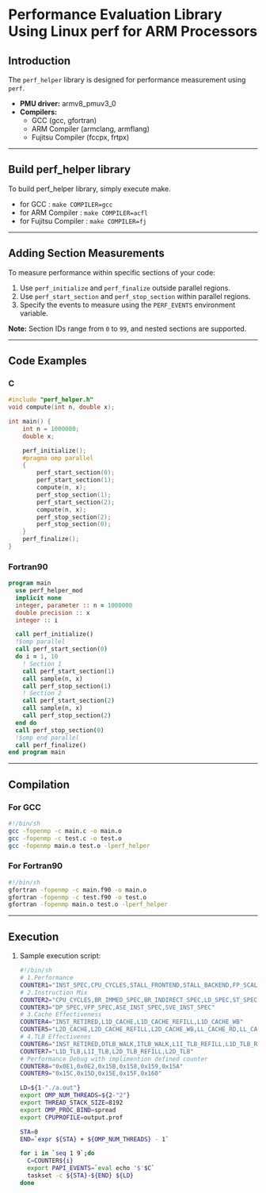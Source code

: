 
# Performance Evaluation Library Using Linux perf for ARM Processors

## Introduction
The `perf_helper` library is designed for performance measurement using `perf`. 

- **PMU driver:**  armv8_pmuv3_0
- **Compilers:**  
  - GCC (gcc, gfortran)
  - ARM Compiler (armclang, armflang)
  - Fujitsu Compiler (fccpx, frtpx)

---

## Build perf_helper library
To build perf_helper library, simply execute make.
- for GCC : `make COMPILER=gcc`
- for ARM Compiler : `make COMPILER=acfl`
- for Fujitsu Compiler : `make COMPILER=fj`

---

## Adding Section Measurements
To measure performance within specific sections of your code:
1. Use `perf_initialize` and `perf_finalize` outside parallel regions.
2. Use `perf_start_section` and `perf_stop_section` within parallel regions.
3. Specify the events to measure using the `PERF_EVENTS` environment variable.

**Note:** Section IDs range from `0` to `99`, and nested sections are supported.

---

## Code Examples

### C
```c
#include "perf_helper.h"
void compute(int n, double x);

int main() {
    int n = 1000000;
    double x;

    perf_initialize();
    #pragma omp parallel
    {
        perf_start_section(0);
        perf_start_section(1);
        compute(n, x);
        perf_stop_section(1);
        perf_start_section(2);
        compute(n, x);
        perf_stop_section(2);
        perf_stop_section(0);
    }
    perf_finalize();
}
```

### Fortran90
```fortran
program main
  use perf_helper_mod
  implicit none
  integer, parameter :: n = 1000000
  double precision :: x
  integer :: i

  call perf_initialize()
  !$omp parallel
  call perf_start_section(0)
  do i = 1, 10
    ! Section 1
    call perf_start_section(1)
    call sample(n, x)
    call perf_stop_section(1)
    ! Section 2
    call perf_start_section(2)
    call sample(n, x)
    call perf_stop_section(2)
  end do
  call perf_stop_section(0)
  !$omp end parallel
  call perf_finalize()
end program main
```

---

## Compilation

### For GCC
```bash
#!/bin/sh
gcc -fopenmp -c main.c -o main.o
gcc -fopenmp -c test.c -o test.o
gcc -fopenmp main.o test.o -lperf_helper
```

### For Fortran90
```bash
#!/bin/sh
gfortran -fopenmp -c main.f90 -o main.o
gfortran -fopenmp -c test.f90 -o test.o
gfortran -fopenmp main.o test.o -lperf_helper
```

---

## Execution

1. Sample execution script:
    ```bash
    #!/bin/sh
    # 1.Performance
    COUNTER1="INST_SPEC,CPU_CYCLES,STALL_FRONTEND,STALL_BACKEND,FP_SCALE_OPS_SPEC,FP_FIXED_OPS_SPEC"
    # 2.Instruction Mix
    COUNTER2="CPU_CYCLES,BR_IMMED_SPEC,BR_INDIRECT_SPEC,LD_SPEC,ST_SPEC"
    COUNTER3="DP_SPEC,VFP_SPEC,ASE_INST_SPEC,SVE_INST_SPEC"
    # 3.Cache Effectiveness
    COUNTER4="INST_RETIRED,L1D_CACHE,L1D_CACHE_REFILL,L1D_CACHE_WB"
    COUNTER5="L2D_CACHE,L2D_CACHE_REFILL,L2D_CACHE_WB,LL_CACHE_RD,LL_CACHE_MISS_RD"
    # 4.TLB Effectivenes
    COUNTER6="INST_RETIRED,DTLB_WALK,ITLB_WALK,L1I_TLB_REFILL,L1D_TLB_REFILL"
    COUNTER7="L1D_TLB,L1I_TLB,L2D_TLB_REFILL,L2D_TLB"
    # Performance Debug with implimention defined counter
    COUNTER8="0x0E1,0x0E2,0x15B,0x158,0x159,0x15A"
    COUNTER9="0x15C,0x15D,0x15E,0x15F,0x160"

    LD=${1-"./a.out"}
    export OMP_NUM_THREADS=${2-"2"}
    export THREAD_STACK_SIZE=8192
    export OMP_PROC_BIND=spread
    export CPUPROFILE=output.prof

    STA=0
    END=`expr ${STA} + ${OMP_NUM_THREADS} - 1`

    for i in `seq 1 9`;do
      C=COUNTER${i}
      export PAPI_EVENTS=`eval echo '$'$C`
      taskset -c ${STA}-${END} ${LD}
    done
    ```
